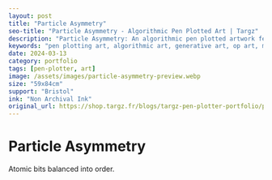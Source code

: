 ```yaml
---
layout: post
title: "Particle Asymmetry"
seo-title: "Particle Asymmetry - Algorithmic Pen Plotted Art | Targz"
description: "Particle Asymmetry: An algorithmic pen plotted artwork featuring geometric patterns. 59x84cm non archival ink on Bristol paper."
keywords: "pen plotting art, algorithmic art, generative art, op art, mathematical art, geometric patterns, bristol paper, precision plotting"
date: 2024-03-13
category: portfolio
tags: [pen-plotter, art]
image: /assets/images/particle-asymmetry-preview.webp
size: "59x84cm"
support: "Bristol"
ink: "Non Archival Ink"
original_url: https://shop.targz.fr/blogs/targz-pen-plotter-portfolio/particle-asymmetry
---
```


# Particle Asymmetry

Atomic bits balanced into order.

